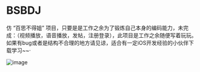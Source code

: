 # BSBDJ
仿 “百思不得姐” 项目，只要是是工作之余为了锻炼自己本身的编码能力，未完成：（视频播放，语音播放，发帖，注册登录），此项目是工作之余随便写着玩玩。
如果有bug或者是结构不合理的地方请见谅，适合有一定iOS开发经验的小伙伴下载学习~~·


![image](https://github.com/MikeWang1010/smallDay/blob/master/%E5%B0%8F%E6%97%A5%E5%AD%90/%E5%B0%8F%E6%97%A5%E5%AD%90/desImage/guide1.png)

